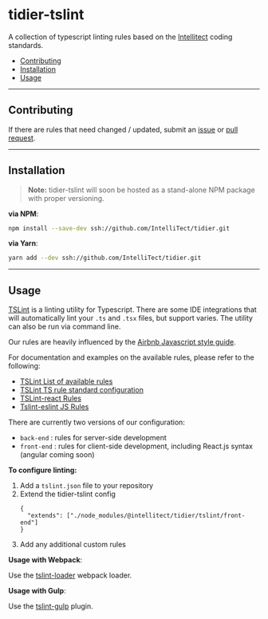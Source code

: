 # tidier-tslint

A collection of typescript linting rules based on the [Intellitect](https://github.com/intellitect) coding standards.

- [Contributing](#contributing)
- [Installation](#installation)
- [Usage](#usage)

---

## Contributing

If there are rules that need changed / updated, submit an [issue](https://github.com/IntelliTect/tidier/issues/new) or [pull request](https://github.com/IntelliTect/tidier/pulls).

---

## Installation

> **Note:**
> tidier-tslint will soon be hosted as a stand-alone NPM package with proper versioning.

**via NPM**:

```bash
npm install --save-dev ssh://github.com/IntelliTect/tidier.git
```

**via Yarn**:

```bash
yarn add --dev ssh://github.com/IntelliTect/tidier.git
```

---

## Usage

[TSLint](https://palantir.github.io/tslint/) is a linting utility for Typescript. There are some IDE integrations that will automatically lint your `.ts` and `.tsx` files, but support varies. The utility can also be run via command line.

Our rules are heavily influenced by the [Airbnb Javascript style guide](https://github.com/airbnb/javascript).

For documentation and examples on the available rules, please refer to the following:

- [TSLint List of available rules](https://palantir.github.io/tslint/rules/)
- [TSLint TS rule standard configuration](https://github.com/palantir/tslint/blob/master/src/configs/latest.ts)
- [TSLint-react Rules](https://github.com/palantir/tslint-react)
- [Tslint-eslint JS Rules](https://github.com/buzinas/tslint-eslint-rules)

There are currently two versions of our configuration:

- `back-end`  : rules for server-side development
- `front-end` : rules for client-side development, including React.js syntax (angular coming soon)

**To configure linting:**

1. Add a `tslint.json` file to your repository
2. Extend the tidier-tslint config
    ```
    {
      "extends": ["./node_modules/@intellitect/tidier/tslint/front-end"]
    }
    ```
3. Add any additional custom rules

**Usage with Webpack**:

Use the [tslint-loader](https://www.npmjs.com/package/tslint-loader) webpack loader.

**Usage with Gulp**:

Use the [tslint-gulp](https://www.npmjs.com/package/gulp-tslint) plugin.
